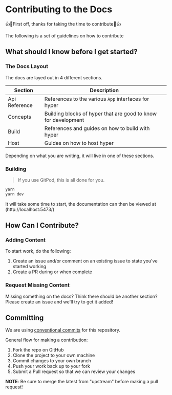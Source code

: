 # Contributing to the Docs

👍🎉First off, thanks for taking the time to contribute🎉👍

The following is a set of guidelines on how to contribute

## What should I know before I get started?

### The Docs Layout

The docs are layed out in 4 different sections.

| Section       | Description                                                    |
| ------------- | -------------------------------------------------------------- |
| Api Reference | References to the various `App` interfaces for hyper           |
| Concepts      | Building blocks of hyper that are good to know for development |
| Build         | References and guides on how to build with hyper               |
| Host          | Guides on how to host hyper                                    |

Depending on what you are writing, it will live in one of these sections.

### Building

> If you use GitPod, this is all done for you.

```sh
yarn
yarn dev
```

It will take some time to start, the documentation can then be viewed
at (http://localhost:5473/)

## How Can I Contribute?

### Adding Content

To start work, do the following:

1. Create an issue and/or comment on an existing issue to state you've started working
2. Create a PR during or when complete

### Request Missing Content

Missing something on the docs? Think there should be another section? Please create an issue and we'll try to get it added!

## Committing

We are using [conventional commits](https://www.conventionalcommits.org/en/v1.0.0/)
for this repository.

General flow for making a contribution:

1. Fork the repo on GitHub
2. Clone the project to your own machine
3. Commit changes to your own branch
4. Push your work back up to your fork
5. Submit a Pull request so that we can review your changes

**NOTE**: Be sure to merge the latest from "upstream" before making a
pull request!

